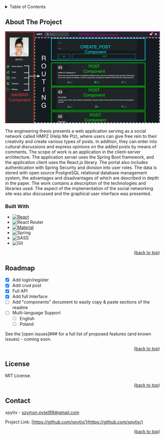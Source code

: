 <!-- TABLE OF CONTENTS -->
<details>
  <summary>Table of Contents</summary>
  <ol>
    <li>
      <a href="#about-the-project">About The Project</a>
      <ul>
        <li><a href="#built-with">Built With</a></li>
      </ul>
    </li>
    <li><a href="#roadmap">Roadmap</a></li>
    <li><a href="#license">License</a></li>
    <li><a href="#contact">Contact</a></li>
  </ol>
</details>

<!-- ABOUT THE PROJECT -->
## About The Project

[![Product Name Screen Shot][product-screenshot]](https://example.com)

The engineering thesis presents a web application serving as a social network called HMPZ (Help Me Plz), where users can give free rein to their creativity and create various types of posts. In addition, they can enter into cultural discussions and express opinions on the added posts by means of comments. The scope of work is an application in the client-server architecture. The application server uses the Spring Boot framework, and the application client uses the React.js library. The portal also includes authentication with Spring Security and division into user roles. The data is stored with open source PostgreSQL relational database management system, the advantages and disadvantages of which are described in depth in the paper. The work contains a description of the technologies and libraries used. The aspect of the implementation of the social networking site was also discussed and the graphical user interface was presented.

### Built With

* [![React][React.js]][React-url]
* ![React Router](https://img.shields.io/badge/React_Router-CA4245?style=for-the-badge&logo=react-router&logoColor=white)
* [![Material][Material.ui]][Material-url]
* ![Spring](https://img.shields.io/badge/spring-%236DB33F.svg?style=for-the-badge&logo=spring&logoColor=white)
* ![SASS](https://img.shields.io/badge/SASS-hotpink.svg?style=for-the-badge&logo=SASS&logoColor=white)
* ![Git](https://img.shields.io/badge/git-%23F05033.svg?style=for-the-badge&logo=git&logoColor=white)


<p align="right">(<a href="#top">back to top</a>)</p>


<!-- ROADMAP -->
## Roadmap

- [x] Add login/register
- [x] Add crud post
- [x] Full API
- [x] Add full Interface 
- [ ] Add "components" document to easily copy & paste sections of the readme
- [ ] Multi-language Support
    - [ ] English
    - [ ] Poland

See the [open issues]### for a full list of proposed features (and known issues) - coming soon.

<p align="right">(<a href="#top">back to top</a>)</p>


<!-- LICENSE -->
## License

MIT License.

<p align="right">(<a href="#top">back to top</a>)</p>


<!-- CONTACT -->
## Contact

xpytix - szymon.pytel99@gmail.com

Project Link: [https://github.com/xpytix/](https://github.com/xpytix/)

<p align="right">(<a href="#top">back to top</a>)</p>

<!-- MARKDOWN LINKS & IMAGES -->
<!-- https://www.markdownguide.org/basic-syntax/#reference-style-links -->
[contributors-shield]: https://img.shields.io/github/contributors/othneildrew/Best-README-Template.svg?style=for-the-badge
[contributors-url]: https://github.com/othneildrew/Best-README-Template/graphs/contributors
[forks-shield]: https://img.shields.io/github/forks/othneildrew/Best-README-Template.svg?style=for-the-badge
[forks-url]: https://github.com/othneildrew/Best-README-Template/network/members
[stars-shield]: https://img.shields.io/github/stars/othneildrew/Best-README-Template.svg?style=for-the-badge
[stars-url]: https://github.com/othneildrew/Best-README-Template/stargazers
[issues-shield]: https://img.shields.io/github/issues/othneildrew/Best-README-Template.svg?style=for-the-badge
[issues-url]: https://github.com/othneildrew/Best-README-Template/issues
[license-shield]: https://img.shields.io/github/license/othneildrew/Best-README-Template.svg?style=for-the-badge
[license-url]: https://github.com/othneildrew/Best-README-Template/blob/master/LICENSE.txt
[linkedin-shield]: https://img.shields.io/badge/-LinkedIn-black.svg?style=for-the-badge&logo=linkedin&colorB=555
[linkedin-url]: https://linkedin.com/in/othneildrew
[product-screenshot]: images/hero.png
[Next.js]: https://img.shields.io/badge/next.js-000000?style=for-the-badge&logo=nextdotjs&logoColor=white
[Next-url]: https://nextjs.org/
[Material-url]: https://mui.com/
[Material.ui]:  https://img.shields.io/badge/MUI-%230081CB.svg?style=for-the-badge&logo=mui&logoColor=white
[React.js]: https://img.shields.io/badge/React-20232A?style=for-the-badge&logo=react&logoColor=61DAFB
[React-url]: https://reactjs.org/
[Vue.js]: https://img.shields.io/badge/Vue.js-35495E?style=for-the-badge&logo=vuedotjs&logoColor=4FC08D
[Vue-url]: https://vuejs.org/
[Angular.io]: https://img.shields.io/badge/Angular-DD0031?style=for-the-badge&logo=angular&logoColor=white
[Angular-url]: https://angular.io/
[Svelte.dev]: https://img.shields.io/badge/Svelte-4A4A55?style=for-the-badge&logo=svelte&logoColor=FF3E00
[Svelte-url]: https://svelte.dev/
[Laravel.com]: https://img.shields.io/badge/Laravel-FF2D20?style=for-the-badge&logo=laravel&logoColor=white
[Laravel-url]: https://laravel.com
[Bootstrap.com]: https://img.shields.io/badge/Bootstrap-563D7C?style=for-the-badge&logo=bootstrap&logoColor=white
[Bootstrap-url]: https://getbootstrap.com
[JQuery.com]: https://img.shields.io/badge/jQuery-0769AD?style=for-the-badge&logo=jquery&logoColor=white
[JQuery-url]: https://jquery.com 
